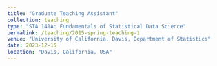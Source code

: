 ```yaml
---
title: "Graduate Teaching Assistant"
collection: teaching
type: "STA 141A: Fundamentals of Statistical Data Science"
permalink: /teaching/2015-spring-teaching-1
venue: "University of California, Davis, Department of Statistics"
date: 2023-12-15
location: "Davis, California, USA"
---
```

